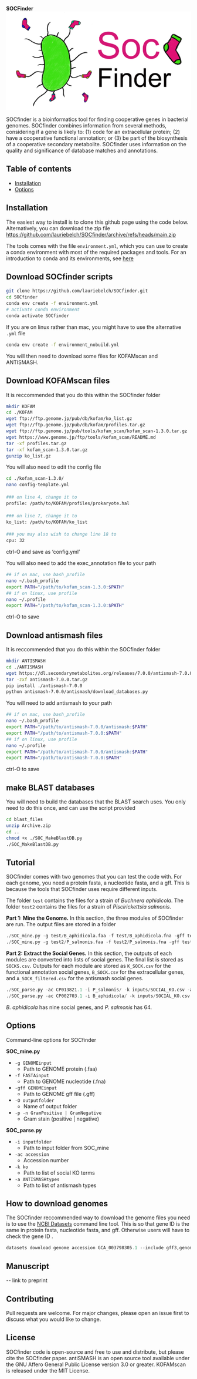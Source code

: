 **SOCFinder**
![SOCfinder](Soc_finder_v4.png)

SOCfinder is a bioinformatics tool for finding cooperative genes in bacterial genomes. SOCfinder combines information from several methods, considering if a gene is likely to: (1) code for an extracellular protein; (2) have a cooperative functional annotation; or (3) be part of the biosynthesis of a cooperative secondary metabolite. SOCfinder uses information on the quality and significance of database matches and annotations.

## Table of contents
- [Installation](#Installation)
- [Options](#Options)

## Installation

The easiest way to install is to clone this github page using the code below. Alternatively, you can download the zip file https://github.com/lauriebelch/SOCfinder/archive/refs/heads/main.zip

The tools comes with the file `environment.yml`, which you can use to create a conda environment with most of the required packages and tools. For an introduction to conda and its environments, see [here](https://www.machinelearningplus.com/deployment/conda-create-environment-and-everything-you-need-to-know-to-manage-conda-virtual-environment/)

## Download SOCfinder scripts

```bash
git clone https://github.com/lauriebelch/SOCfinder.git
cd SOCfinder
conda env create -f environment.yml
# activate conda environment
conda activate SOCfinder
```
If you are on linux rather than mac, you might have to use the alternative `.yml` file
```bash
conda env create -f environment_nobuild.yml
```

You will then need to download some files for KOFAMscan and ANTISMASH.

## Download KOFAMscan files

It is reccommended that you do this within the SOCfinder folder

```bash
mkdir KOFAM
cd ./KOFAM
wget ftp://ftp.genome.jp/pub/db/kofam/ko_list.gz
wget ftp://ftp.genome.jp/pub/db/kofam/profiles.tar.gz
wget ftp://ftp.genome.jp/pub/tools/kofam_scan/kofam_scan-1.3.0.tar.gz
wget https://www.genome.jp/ftp/tools/kofam_scan/README.md
tar -xf profiles.tar.gz
tar -xf kofam_scan-1.3.0.tar.gz
gunzip ko_list.gz
```
You will also need to edit the config file

```bash
cd ./kofam_scan-1.3.0/
nano config-template.yml

### on line 4, change it to
profile: /path/to/KOFAM/profiles/prokaryote.hal

### on line 7, change it to 
ko_list: /path/to/KOFAM/ko_list

### you may also wish to change line 18 to
cpu: 32
```
ctrl-O and save as ‘config.yml’

You will also need to add the exec_annotation file to your path

```bash
## if on mac, use bash_profile
nano ~/.bash_profile
export PATH="/path/to/kofam_scan-1.3.0:$PATH"
## if on linux, use profile
nano ~/.profile
export PATH="/path/to/kofam_scan-1.3.0:$PATH"
```
ctrl-O to save

## Download antismash files

It is reccommended that you do this within the SOCfinder folder

```bash
mkdir ANTISMASH
cd ./ANTISMASH 
wget https://dl.secondarymetabolites.org/releases/7.0.0/antismash-7.0.0.tar.gz
tar -zxf antismash-7.0.0.tar.gz
pip install ./antismash-7.0.0
python antismash-7.0.0/antismash/download_databases.py
```
You will need to add antismash to your path
```bash
## if on mac, use bash_profile
nano ~/.bash_profile
export PATH="/path/to/antismash-7.0.0/antismash:$PATH"
export PATH="/path/to/antismash-7.0.0:$PATH"
## if on linux, use profile
nano ~/.profile
export PATH="/path/to/antismash-7.0.0/antismash:$PATH"
export PATH="/path/to/antismash-7.0.0:$PATH"
```
ctrl-O to save

## make BLAST databases

You will need to build the databases that the BLAST search uses. You only need to do this once, and can use the script provided
```bash
cd blast_files
unzip Archive.zip
cd ..
chmod +x ./SOC_MakeBlastDB.py
./SOC_MakeBlastDB.py
```

## Tutorial

SOCfinder comes with two genomes that you can test the code with. For each genome, you need a protein fasta, a nucleotide fasta, and a gff. This is because the tools that SOCfinder uses require different inputs.

The folder `test` contains the files for a strain of *Buchnera aphidicola*.
The folder `test2` contains the files for a strain of *Piscirickettsia salmonis*.

**Part 1: Mine the Genome.**
In this section, the three modules of SOCfinder are run. The output files are stored in a folder
```python
./SOC_mine.py -g test/B_aphidicola.faa -f test/B_aphidicola.fna -gff test/B_aphidicola.gff -O B_aphidicola -n
./SOC_mine.py -g test2/P_salmonis.faa -f test2/P_salmonis.fna -gff test2/P_salmonis.gff -O P_salmonis -n 
```

**Part 2: Extract the Social Genes.**
In this section, the outputs of each modules are converted into lists of social genes. The final list is stored as `SOCKS.csv`. Outputs for each module are stored as `K_SOCK.csv` for the functional annotation social genes, `B_SOCK.csv` for the extracellular genes, and `A_SOCK_filtered.csv` for the antismash social genes.
```python
./SOC_parse.py -ac CP013821.1 -i P_salmonis/ -k inputs/SOCIAL_KO.csv -a inputs/antismash_types.csv
./SOC_parse.py -ac CP002703.1 -i B_aphidicola/ -k inputs/SOCIAL_KO.csv -a inputs/antismash_types.csv
```

*B. aphidicola* has nine social genes, and *P. salmonis* has 64.


## Options

Command-line options for SOCfinder

**SOC_mine.py**

- `-g GENOMEinput`
  - Path to GENOME protein (.faa)
- `-f FASTAinput`
  - Path to GENOME nucleotide (.fna)
- `-gff GENOMEinput`
  - Path to GENOME gff file (.gff)
- `-O outputfolder`
  - Name of output folder
- `-p -n GramPositive | GramNegative`
  - Gram stain (positive | negative)

**SOC_parse.py**
- `-i inputfolder`
  - Path to input folder from SOC_mine
- `-ac accession`
  - Accession number
- `-k ko`
  - Path to list of social KO terms
- `-a ANTISMASHtypes`
  - Path to list of antismash types

## How to download genomes

The SOCfinder reccommended way to download the genome files you need is to use the [NCBI Datasets](https://www.ncbi.nlm.nih.gov/datasets/docs/v2/download-and-install/?utm_source=ncbi_insights&utm_medium=referral&utm_campaign=datasets-command-line-20221012) command line tool. This is so that gene ID is the same in protein fasta, nucleotide fasta, and gff. Otherwise users will have to check the gene ID .

```python
datasets download genome accession GCA_003798305.1 --include gff3,genome,protein
```

## Manuscript

-- link to preprint

## Contributing

Pull requests are welcome. For major changes, please open an issue first
to discuss what you would like to change.

## License

SOCfinder code is open-source and free to use and distribute, but please cite the SOCfinder paper.
antiSMASH is an open source tool available under the GNU Affero General Public License version 3.0 or greater.
KOFAMscan is released under the MIT License.


